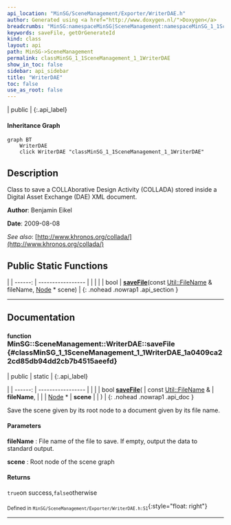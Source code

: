 ```yaml
---
api_location: "MinSG/SceneManagement/Exporter/WriterDAE.h"
author: Generated using <a href="http://www.doxygen.nl/">Doxygen</a>
breadcrumbs: "MinSG:namespaceMinSG|SceneManagement:namespaceMinSG_1_1SceneManagement"
keywords: saveFile, getOrGenerateId
kind: class
layout: api
path: MinSG->SceneManagement
permalink: classMinSG_1_1SceneManagement_1_1WriterDAE
show_in_toc: false
sidebar: api_sidebar
title: "WriterDAE"
toc: false
use_as_root: false
---
```


| public |
{:.api_label}

#### Inheritance Graph

```mermaid
graph BT
	WriterDAE
	click WriterDAE "classMinSG_1_1SceneManagement_1_1WriterDAE"
```

## Description



Class to save a COLLAborative Design Activity (COLLADA) stored inside a Digital Asset Exchange (DAE) XML document.



**Author**: Benjamin Eikel



**Date**: 2009-08-08



*See also*: [http://www.khronos.org/collada/](http://www.khronos.org/collada/)





## Public Static Functions

|
| ------: | ----------------- |
|  | |
| bool | **[saveFile](#classMinSG_1_1SceneManagement_1_1WriterDAE_1a0409ca22cd85db94dd2cb7b4515aeefd)**(const [Util::FileName](classUtil_1_1FileName) & fileName,  [Node](classMinSG_1_1Node) * scene) |
{: .nohead .nowrap1 .api_section }


-------------------------------------------------------------------

## Documentation

### <small>function</small><br/> MinSG::SceneManagement::WriterDAE::saveFile {#classMinSG_1_1SceneManagement_1_1WriterDAE_1a0409ca22cd85db94dd2cb7b4515aeefd}

| public | static |
{:.api_label}

|
| ------: | ----------------- |
|  |
| bool **[saveFile](#classMinSG_1_1SceneManagement_1_1WriterDAE_1a0409ca22cd85db94dd2cb7b4515aeefd)**( | const [Util::FileName](classUtil_1_1FileName) & | **fileName**, |
| |  [Node](classMinSG_1_1Node) * | **scene** |
|   ) |
{: .nohead .nowrap1 .api_doc }



Save the scene given by its root node to a document given by its file name.


#### Parameters
**fileName**
:  File name of the file to save. If empty, output the data to standard output.



**scene**
:  Root node of the scene graph




#### Returns
`true`on success,`false`otherwise





<sub>Defined in `MinSG/SceneManagement/Exporter/WriterDAE.h:51`</sub>{:style="float: right"}

-------------------------------------------------------------------

